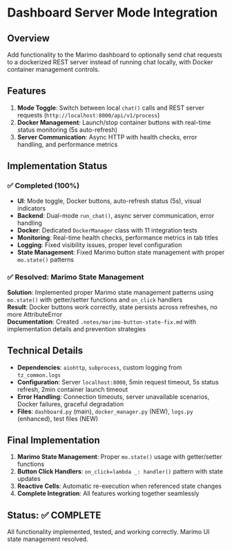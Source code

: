 # Dashboard Server Mode Integration

## Overview
Add functionality to the Marimo dashboard to optionally send chat requests to a dockerized REST server instead of running chat locally, with Docker container management controls.

## Features
1. **Mode Toggle**: Switch between local `chat()` calls and REST server requests (`http://localhost:8000/api/v1/process`)
2. **Docker Management**: Launch/stop container buttons with real-time status monitoring (5s auto-refresh)  
3. **Server Communication**: Async HTTP with health checks, error handling, and performance metrics

## Implementation Status

### ✅ Completed (100%)
- **UI**: Mode toggle, Docker buttons, auto-refresh status (5s), visual indicators
- **Backend**: Dual-mode `run_chat()`, async server communication, error handling
- **Docker**: Dedicated `DockerManager` class with 11 integration tests
- **Monitoring**: Real-time health checks, performance metrics in tab titles
- **Logging**: Fixed visibility issues, proper level configuration
- **State Management**: Fixed Marimo button state management with proper `mo.state()` patterns

### ✅ Resolved: Marimo State Management
**Solution**: Implemented proper Marimo state management patterns using `mo.state()` with getter/setter functions and `on_click` handlers  
**Result**: Docker buttons work correctly, state persists across refreshes, no more AttributeError  
**Documentation**: Created `.notes/marimo-button-state-fix.md` with implementation details and prevention strategies

## Technical Details
- **Dependencies**: `aiohttp`, `subprocess`, custom logging from `tz_common.logs`
- **Configuration**: Server `localhost:8000`, 5min request timeout, 5s status refresh, 2min container launch timeout
- **Error Handling**: Connection timeouts, server unavailable scenarios, Docker failures, graceful degradation
- **Files**: `dashboard.py` (main), `docker_manager.py` (NEW), `logs.py` (enhanced), test files (NEW)

## Final Implementation
1. **Marimo State Management**: Proper `mo.state()` usage with getter/setter functions
2. **Button Click Handlers**: `on_click=lambda _: handler()` pattern with state updates
3. **Reactive Cells**: Automatic re-execution when referenced state changes
4. **Complete Integration**: All features working together seamlessly

## Status: ✅ COMPLETE
All functionality implemented, tested, and working correctly. Marimo UI state management resolved. 